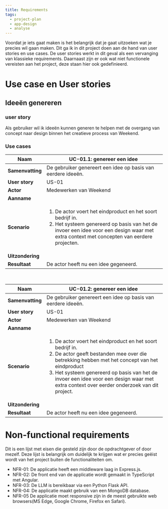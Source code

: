 ```yaml
---
title: Requirements
tags:
  - project-plan
  - app-design
  - analyse
---
```


Voordat je iets gaat maken is het belangrijk dat je gaat uitzoeken wat je precies wil gaan maken. Dit ga ik in dit project doen aan de hand van user stories en use cases. De user stories werkt in dit geval als een vervanging van klassieke requirements. Daarnaast zijn er ook wat niet functionele vereisten aan het project, deze staan hier ook gedefinieerd.
# Use case en User stories
## Ideeën genereren

### user story
Als gebruiker wil ik ideeën kunnen generen te helpen met de overgang van concept naar design binnen het creatieve process van Weekend.

### Use cases

| **Naam**         | UC-01.1: genereer een idee                                                                                                                                                                                                 |
|------------------|----------------------------------------------------------------------------------------------------------------------------------------------------------------------------------------------------------------------------|
| **Samenvatting** | De gebruiker genereert een idee op basis van eerdere ideeën.                                                                                                                                                               | 
| **User story**   | US-01                                                                                                                                                                                                                      |  
| **Actor**        | Medewerken van Weekend                                                                                                                                                                                                     |
| **Aanname**      |                                                                                                                                                                                                                            | 
| **Scenario**     | <ol><li>De actor voert het eindproduct en het soort bedrijf in.</li> <li>Het systeem genereerd op basis van het de invoer een idee voor een design waar met extra context met concepten van eerdere projecten. </li> </ol> |  
| **Uitzondering** |                                                                                                                                                                                                                            |
| **Resultaat**    | De actor heeft nu een idee gegeneerd.                                                                                                                                                                                      |

<br/>

| **Naam**         | UC-01.2: genereer een idee                                                                                                                                                                                                                                                                                                    |
|------------------|-------------------------------------------------------------------------------------------------------------------------------------------------------------------------------------------------------------------------------------------------------------------------------------------------------------------------------|
| **Samenvatting** | De gebruiker genereert een idee op basis van eerdere ideeën.                                                                                                                                                                                                                                                                  | 
| **User story**   | US-01                                                                                                                                                                                                                                                                                                                         |  
| **Actor**        | Medewerken van Weekend                                                                                                                                                                                                                                                                                                        |
| **Aanname**      |                                                                                                                                                                                                                                                                                                                               | 
| **Scenario**     | <ol><li>De actor voert het eindproduct en het soort bedrijf in.</li> <li> De actor geeft bestanden mee over die betrekking hebben met het concept van het eindproduct <li>Het systeem genereerd op basis van het de invoer een idee voor een design waar met extra context over eerder onderzoek van dit project. </li> </ol> |  
| **Uitzondering** |                                                                                                                                                                                                                                                                                                                               |
| **Resultaat**    | De actor heeft nu een idee gegeneerd.                                                                                                                                                                                                                                                                                         |

# Non-functional requirements
Dit is een lijst met eisen die gesteld zijn door de opdrachtgever of door mezelf. Deze lijst is belangrijk om duidelijk te krijgen wat er precies geëist wordt van het project buiten de functionaliteiten om. 

- NFR-01: De applicatie heeft een middleware laag in Express.js.
- NFR-02: De front end van de applicatie wordt gemaakt in TypeScript met Angular.
- NFR-03: De LLM is bereikbaar via een Python Flask API.
- NFR-04: De applicatie maakt gebruik van een MongoDB database.
- NFR-05 De applicatie moet responsive zijn in de meest gebruikte web browsers(MS Edge, Google Chrome, Firefox en Safari). 
